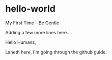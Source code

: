 hello-world
===========

My First Time - Be Gentle

Adding a few more lines here....

Hello Humans,

Laneth here, I'm going through the github guide.

